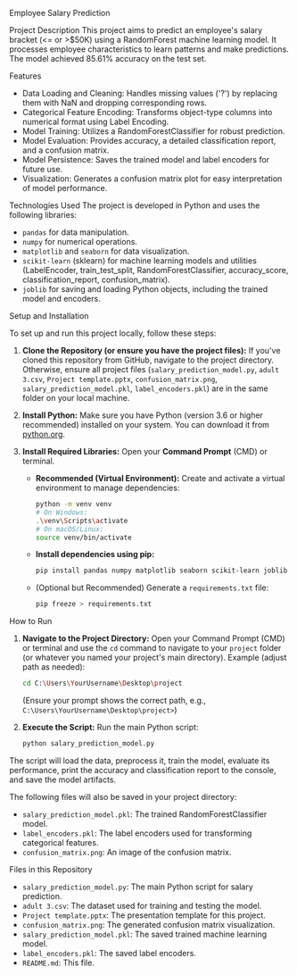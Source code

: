Employee Salary Prediction

 Project Description
This project aims to predict an employee's salary bracket (<= or >$50K) using a RandomForest machine learning model. It processes employee characteristics to learn patterns and make predictions. The model achieved 85.61% accuracy on the test set.

 Features
* Data Loading and Cleaning: Handles missing values ('?') by replacing them with NaN and dropping corresponding rows.
* Categorical Feature Encoding: Transforms object-type columns into numerical format using Label Encoding.
* Model Training: Utilizes a RandomForestClassifier for robust prediction.
* Model Evaluation: Provides accuracy, a detailed classification report, and a confusion matrix.
* Model Persistence: Saves the trained model and label encoders for future use.
* Visualization: Generates a confusion matrix plot for easy interpretation of model performance.

 Technologies Used
The project is developed in Python and uses the following libraries:
* `pandas` for data manipulation.
* `numpy` for numerical operations.
* `matplotlib` and `seaborn` for data visualization.
* `scikit-learn` (sklearn) for machine learning models and utilities (LabelEncoder, train_test_split, RandomForestClassifier, accuracy_score, classification_report, confusion_matrix).
* `joblib` for saving and loading Python objects, including the trained model and encoders.

 Setup and Installation

To set up and run this project locally, follow these steps:

1.  **Clone the Repository (or ensure you have the project files):**
    If you've cloned this repository from GitHub, navigate to the project directory. Otherwise, ensure all project files (`salary_prediction_model.py`, `adult 3.csv`, `Project template.pptx`, `confusion_matrix.png`, `salary_prediction_model.pkl`, `label_encoders.pkl`) are in the same folder on your local machine.

2.  **Install Python:**
    Make sure you have Python (version 3.6 or higher recommended) installed on your system. You can download it from [python.org](https://www.python.org/downloads/).

3.  **Install Required Libraries:**
    Open your **Command Prompt** (CMD) or terminal.
    * **Recommended (Virtual Environment):** Create and activate a virtual environment to manage dependencies:
        ```bash
        python -m venv venv
        # On Windows:
        .\venv\Scripts\activate
        # On macOS/Linux:
        source venv/bin/activate
        ```
    * **Install dependencies using pip:**
        ```bash
        pip install pandas numpy matplotlib seaborn scikit-learn joblib
        ```
    * (Optional but Recommended) Generate a `requirements.txt` file:
        ```bash
        pip freeze > requirements.txt
        ```

 How to Run

1.  **Navigate to the Project Directory:**
    Open your Command Prompt (CMD) or terminal and use the `cd` command to navigate to your `project` folder (or whatever you named your project's main directory).
    Example (adjust path as needed):
    ```bash
    cd C:\Users\YourUsername\Desktop\project
    ```
    (Ensure your prompt shows the correct path, e.g., `C:\Users\YourUsername\Desktop\project>`)

2.  **Execute the Script:**
    Run the main Python script:
    ```bash
    python salary_prediction_model.py
    ```

The script will load the data, preprocess it, train the model, evaluate its performance, print the accuracy and classification report to the console, and save the model artifacts.

The following files will also be saved in your project directory:
* `salary_prediction_model.pkl`: The trained RandomForestClassifier model.
* `label_encoders.pkl`: The label encoders used for transforming categorical features.
* `confusion_matrix.png`: An image of the confusion matrix.

 Files in this Repository
* `salary_prediction_model.py`: The main Python script for salary prediction.
* `adult 3.csv`: The dataset used for training and testing the model.
* `Project template.pptx`: The presentation template for this project.
* `confusion_matrix.png`: The generated confusion matrix visualization.
* `salary_prediction_model.pkl`: The saved trained machine learning model.
* `label_encoders.pkl`: The saved label encoders.
* `README.md`: This file.
